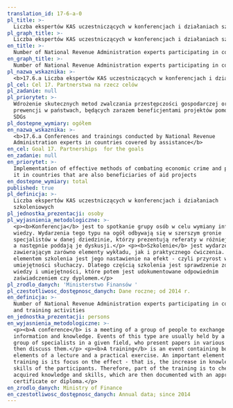```yaml
---
translation_id: 17-6-a-0
pl_title: >-
  Liczba ekspertów KAS uczestniczących w konferencjach i działaniach szkoleniowych
pl_graph_title: >-
  Liczba ekspertów KAS uczestniczących w konferencjach i działaniach szkoleniowych
en_title: >-
  Number of National Revenue Administration experts participating in conferences and training activities
en_graph_title: >-
  Number of National Revenue Administration experts participating in conferences and training activities
pl_nazwa_wskaznika: >-
  <b>17.6.a Liczba ekspertów KAS uczestniczących w konferencjach i działaniach szkoleniowych</b>
pl_cel: Cel 17. Partnerstwa na rzecz celów
pl_zadanie: null
pl_priorytet: >-
  Wdrożenie skutecznych metod zwalczania przestępczości gospodarczej oraz jej
  prewencji w państwach, będących zarazem beneficjentami projektów pomocowych
  SDGs
pl_dostepne_wymiary: ogółem
en_nazwa_wskaznika: >-
  <b>17.6.a Conferences and trainings conducted by National Revenue
  Administration experts in countries covered by assistance</b>
en_cel: Goal 17. Partnerships  for the goals
en_zadanie: null
en_priorytet: >-
  Implementation of effective methods of combating economic crime and preventing
  it in countries that are also beneficiaries of aid projects
en_dostepne_wymiary: total
published: true
pl_definicja: >-
  Liczba ekspertów KAS uczestniczących w konferencjach i działaniach
  szkoleniowych
pl_jednostka_prezentacji: osoby
pl_wyjasnienia_metodologiczne: >-
  <p><b>Konferencja</b> jest to spotkanie grupy osób w celu wymiany informacji i
  wiedzy. Wydarzenia tego typu na ogół odbywają się w szerszym gronie
  specjalistów w danej dziedzinie, którzy prezentują referaty w różniej formie,
  a następnie poddają je dyskusji.</p> <p><b>Szkolenie</b> jest wydarzeniem
  zawierającym zarówno elementy wykładu, jak i praktycznego ćwiczenia. Ważnym
  elementem szkolenia jest jego nastawienie na efekt - czyli przyrost wiedzy i
  umiejętności słuchaczy. Dlatego częścią szkolenia jest sprawdzenie zdobytej
  wiedzy i umiejętności, które potem jest udokumentowane odpowiednim
  zaświadczeniem czy dyplomem.</p>
pl_zrodlo_danych: 'Ministerstwo Finansów '
pl_czestotliwosc_dostępnosc_danych: Dane roczne; od 2014 r.
en_definicja: >-
  Number of National Revenue Administration experts participating in conferences
  and training activities
en_jednostka_prezentacji: persons
en_wyjasnienia_metodologiczne: >-
  <p><b>A conference</b> is a meeting of a group of people to exchange
  information and knowledge. Events of this type are usually held by a wider
  group of specialists in a given field, who present papers in various forms and
  then discuss them.</p> <p><b>A training</b> is an event containing both
  elements of a lecture and a practical exercise. An important element of the
  training is its focus on the effect - that is, the increase in knowledge and
  skills of the participants. Therefore, part of the training is to check the
  acquired knowledge and skills, which are then documented with an appropriate
  certificate or diploma.</p>
en_zrodlo_danych: Ministry of Finance
en_czestotliwosc_dostępnosc_danych: Annual data; since 2014
---
```

